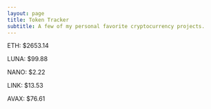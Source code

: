 ```yaml
---
layout: page
title: Token Tracker
subtitle: A few of my personal favorite cryptocurrency projects.
---
```


<!--BEGINCRYPTOINPUT-->
ETH: $2653.14

LUNA: $99.88

NANO: $2.22

LINK: $13.53

AVAX: $76.61

<!--ENDCRYPTOINPUT-->
